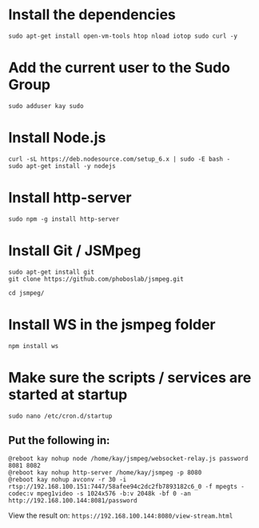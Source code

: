 # Install the dependencies

`sudo apt-get install open-vm-tools htop nload iotop sudo curl -y`

# Add the current user to the Sudo Group

`sudo adduser kay sudo`

# Install Node.js

```
curl -sL https://deb.nodesource.com/setup_6.x | sudo -E bash -
sudo apt-get install -y nodejs
```

# Install http-server

`sudo npm -g install http-server`

# Install Git / JSMpeg

```
sudo apt-get install git
git clone https://github.com/phoboslab/jsmpeg.git
```

`cd jsmpeg/`

# Install WS in the jsmpeg folder

`npm install ws`

# Make sure the scripts / services are started at startup

`sudo nano /etc/cron.d/startup`

## Put the following in: 

```
@reboot kay nohup node /home/kay/jsmpeg/websocket-relay.js password 8081 8082
@reboot kay nohup http-server /home/kay/jsmpeg -p 8080
@reboot kay nohup avconv -r 30 -i rtsp://192.168.100.151:7447/58afee94c2dc2fb7893182c6_0 -f mpegts -codec:v mpeg1video -s 1024x576 -b:v 2048k -bf 0 -an http://192.168.100.144:8081/password 
```

View the result on: `https://192.168.100.144:8080/view-stream.html`
